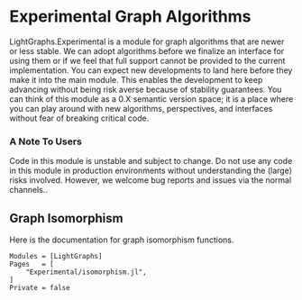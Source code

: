# Experimental Graph Algorithms

LightGraphs.Experimental is a module for graph algorithms that are newer or less stable. We can adopt algorithms before we finalize an interface for using them or if we feel that full support cannot be provided to the current implementation. You can expect new developments to land here before they make it into the main module. This enables the development to keep advancing without being risk averse because of stability guarantees. You can think of this module as a 0.X semantic version space; it is a place where you can play around with new algorithms, perspectives, and interfaces without fear of breaking critical code.

### A Note To Users
Code in this module is unstable and subject to change. Do not use any code in this module in production environments without understanding the (large) risks involved. However, we welcome bug reports and issues via the normal channels..

## Graph Isomorphism

Here is the documentation for graph isomorphism functions.

```@autodocs
Modules = [LightGraphs]
Pages   = [
    "Experimental/isomorphism.jl",
]
Private = false
```
